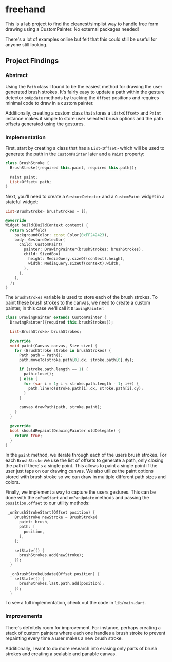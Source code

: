 # freehand

This is a lab project to find the cleanest/simplist way to handle free form drawing using a CustomPainter. No external packages needed!

There's a lot of examples online but felt that this could still be useful for anyone still looking.

## Project Findings

### Abstract
Using the `Path` class I found to be the easiest method for drawing the user generated brush strokes. It's fairly easy to update a path within the gesture detector `onUpdate` methods by tracking the `Offset` positions and requires minimal code to draw in a custom painter.

Additionally, creating a custom class that stores a `List<Offset>` and `Paint` instance makes it simple to store user selected brush options and the path offsets generated using the gestures.

### Implementation
First, start by creating a class that has a `List<Offset>` which will be used to generate the path in the `CustomPainter` later and a `Paint` property:

```dart
class BrushStroke {
  BrushStroke({required this.paint, required this.path});

  Paint paint;
  List<Offset> path;
}
```

Next, you'll need to create a `GestureDetector` and a `CustomPaint` widget in a stateful widget:

```dart
List<BrushStroke> brushStrokes = [];

@override
Widget build(BuildContext context) {
  return Scaffold(
    backgroundColor: const Color(0xFF242423),
    body: GestureDetector(
      child: CustomPaint(
        painter: DrawingPainter(brushStrokes: brushStrokes),
        child: SizedBox(
          height: MediaQuery.sizeOf(context).height,
          width: MediaQuery.sizeOf(context).width,
        ),
      ),
    ),
  );
}
```

The `brushStrokes` variable is used to store each of the brush strokes. To paint these brush strokes to the canvas, we need to create a custom painter, in this case we'll call it `DrawingPainter`:

```dart
class DrawingPainter extends CustomPainter {
  DrawingPainter({required this.brushStrokes});

  List<BrushStroke> brushStrokes;

  @override
  void paint(Canvas canvas, Size size) {
    for (BrushStroke stroke in brushStrokes) {
      Path path = Path();
      path.moveTo(stroke.path[0].dx, stroke.path[0].dy);

      if (stroke.path.length == 1) {
        path.close();
      } else {
        for (var i = 1; i < stroke.path.length - 1; i++) {
          path.lineTo(stroke.path[i].dx, stroke.path[i].dy);
        }
      }

      canvas.drawPath(path, stroke.paint);
    }
  }

  @override
  bool shouldRepaint(DrawingPainter oldDelegate) {
    return true;
  }
}
```

In the `paint` method, we iterate through each of the users brush strokes. For each `BrushStroke` we use the list of offsets to generate a path, only closing the path if there's a single point. This allows to paint a single point if the user just taps on our drawing canvas. We also utilize the paint options stored with brush stroke so we can draw in multiple different path sizes and colors.

Finally, we implement a way to capture the users gestures. This can be done with the `onPanStart` and `onPanUpdate` methods and passing the `possition.offset` to our utility methods:

```dart
 _onBrushStrokeStart(Offset position) {
    BrushStroke newStroke = BrushStroke(
      paint: brush,
      path: [
        position,
      ],
    );

    setState(() {
      brushStrokes.add(newStroke);
    });
  }

  _onBrushStrokeUpdate(Offset position) {
    setState(() {
      brushStrokes.last.path.add(position);
    });
  }
```

To see a full implementation, check out the code in `lib/main.dart`.

### Improvements
There's defnitely room for improvement. For instance, perhaps creating a stack of custom painters where each one handles a brush stroke to prevent repainting every time a user makes a new brush stroke.

Additionally, I want to do more research into erasing only parts of brush strokes and creating a scalable and panable canvas.

